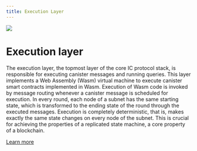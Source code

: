 ```yaml
---
title: Execution Layer
---
```


![](/img/how-it-works/overview-of-the-internet-computer.600x300.jpg)

# Execution layer

The execution layer, the topmost layer of the core IC protocol stack, is responsible for executing canister messages and running queries.
This layer implements a Web Assembly (Wasm) virtual machine to execute canister smart contracts implemented in Wasm.
Execution of Wasm code is invoked by message routing whenever a canister message is scheduled for execution.
In every round, each node of a subnet has the same starting state, which is transformed to the ending state of the round through the executed messages.
Execution is completely deterministic, that is, makes exactly the same state changes on every node of the subnet.
This is crucial for achieving the properties of a replicated state machine, a core property of a blockchain.

[Learn more](/how-it-works/execution/)
